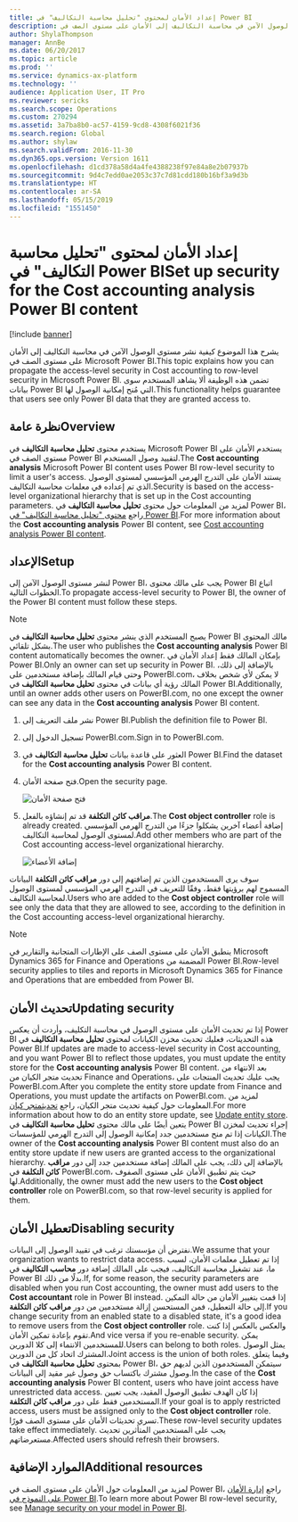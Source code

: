 ```yaml
---
title: إعداد الأمان لمحتوى "تحليل محاسبة التكاليف" في Power BI
description: يشرح هذا الموضوع كيفية نشر مستوى الوصول الآمن في محاسبة التكاليف إلى الأمان على مستوى الصف في Microsoft Power BI. تضمن هذه الوظيفة ألا يشاهد المستخدم سوى بيانات Power BI التي مُنح إمكانية الوصول لها.
author: ShylaThompson
manager: AnnBe
ms.date: 06/20/2017
ms.topic: article
ms.prod: ''
ms.service: dynamics-ax-platform
ms.technology: ''
audience: Application User, IT Pro
ms.reviewer: sericks
ms.search.scope: Operations
ms.custom: 270294
ms.assetid: 3a7ba8b0-ac57-4159-9cd8-4308f6021f36
ms.search.region: Global
ms.author: shylaw
ms.search.validFrom: 2016-11-30
ms.dyn365.ops.version: Version 1611
ms.openlocfilehash: d1cd378a58d4a4fe4388238f97e84a8e2b07937b
ms.sourcegitcommit: 9d4c7edd0ae2053c37c7d81cdd180b16bf3a9d3b
ms.translationtype: HT
ms.contentlocale: ar-SA
ms.lasthandoff: 05/15/2019
ms.locfileid: "1551450"
---
```

# <a name="set-up-security-for-the-cost-accounting-analysis-power-bi-content"></a><span data-ttu-id="e9a6d-104">إعداد الأمان لمحتوى "تحليل محاسبة التكاليف" في Power BI</span><span class="sxs-lookup"><span data-stu-id="e9a6d-104">Set up security for the Cost accounting analysis Power BI content</span></span>

[!include [banner](../includes/banner.md)]

<span data-ttu-id="e9a6d-105">يشرح هذا الموضوع كيفية نشر مستوى الوصول الآمن في محاسبة التكاليف إلى الأمان على مستوى الصف في Microsoft Power BI.</span><span class="sxs-lookup"><span data-stu-id="e9a6d-105">This topic explains how you can propagate the access-level security in Cost accounting to row-level security in Microsoft Power BI.</span></span> <span data-ttu-id="e9a6d-106">تضمن هذه الوظيفة ألا يشاهد المستخدم سوى بيانات Power BI التي مُنح إمكانية الوصول لها.</span><span class="sxs-lookup"><span data-stu-id="e9a6d-106">This functionality helps guarantee that users see only Power BI data that they are granted access to.</span></span>

## <a name="overview"></a><span data-ttu-id="e9a6d-107">نظرة عامة</span><span class="sxs-lookup"><span data-stu-id="e9a6d-107">Overview</span></span>

<span data-ttu-id="e9a6d-108">يستخدم محتوى **تحليل محاسبة التكاليف** في Microsoft Power BI يستخدم الأمان على مستوى الصف في Power BI لتقييد وصول المستخدم.</span><span class="sxs-lookup"><span data-stu-id="e9a6d-108">The **Cost accounting analysis** Microsoft Power BI content uses Power BI row-level security to limit a user's access.</span></span> <span data-ttu-id="e9a6d-109">يستند الأمان على التدرج الهرمي المؤسسي لمستوى الوصول الذي تم إعداده في معلمات محاسبة التكاليف.</span><span class="sxs-lookup"><span data-stu-id="e9a6d-109">Security is based on the access-level organizational hierarchy that is set up in the Cost accounting parameters.</span></span> <span data-ttu-id="e9a6d-110">لمزيد من المعلومات حول محتوى **تحليل محاسبة التكاليف** في Power BI، راجع [محتوى "تحليل محاسبة التكاليف" في Power BI](cost-accounting-analysis-content-pack.md).</span><span class="sxs-lookup"><span data-stu-id="e9a6d-110">For more information about the **Cost accounting analysis** Power BI content, see [Cost accounting analysis Power BI content](cost-accounting-analysis-content-pack.md).</span></span>

## <a name="setup"></a><span data-ttu-id="e9a6d-111">الإعداد</span><span class="sxs-lookup"><span data-stu-id="e9a6d-111">Setup</span></span>
<span data-ttu-id="e9a6d-112">لنشر مستوى الوصول الآمن إلى Power BI، يجب على مالك محتوى Power BI اتباع الخطوات التالية.</span><span class="sxs-lookup"><span data-stu-id="e9a6d-112">To propagate access-level security to Power BI, the owner of the Power BI content must follow these steps.</span></span>

> [!NOTE]
> <span data-ttu-id="e9a6d-113">يصبح المستخدم الذي ينشر محتوى **تحليل محاسبة التكاليف** في Power BI مالك المحتوى بشكل تلقائي.</span><span class="sxs-lookup"><span data-stu-id="e9a6d-113">The user who publishes the **Cost accounting analysis** Power BI content automatically becomes the owner.</span></span> <span data-ttu-id="e9a6d-114">بإمكان المالك فقط إعداد الأمان في Power BI.</span><span class="sxs-lookup"><span data-stu-id="e9a6d-114">Only an owner can set up security in Power BI.</span></span> <span data-ttu-id="e9a6d-115">بالإضافة إلى ذلك، وحتى قيام المالك بإضافة مستخدمين على PowerBI.com، لا يمكن لأي شخص بخلاف المالك رؤية أي بيانات في محتوى **تحليل محاسبة التكاليف** في Power BI.</span><span class="sxs-lookup"><span data-stu-id="e9a6d-115">Additionally, until an owner adds other users on PowerBI.com, no one except the owner can see any data in the **Cost accounting analysis** Power BI content.</span></span>

1. <span data-ttu-id="e9a6d-116">نشر ملف التعريف إلى Power BI.</span><span class="sxs-lookup"><span data-stu-id="e9a6d-116">Publish the definition file to Power BI.</span></span>
2. <span data-ttu-id="e9a6d-117">تسجيل الدخول إلى PowerBI.com.</span><span class="sxs-lookup"><span data-stu-id="e9a6d-117">Sign in to PowerBI.com.</span></span>
3. <span data-ttu-id="e9a6d-118">العثور على قاعدة بيانات **تحليل محاسبة التكاليف** في Power BI.</span><span class="sxs-lookup"><span data-stu-id="e9a6d-118">Find the dataset for the **Cost accounting analysis** Power BI content.</span></span>
4. <span data-ttu-id="e9a6d-119">فتح صفحة الأمان.</span><span class="sxs-lookup"><span data-stu-id="e9a6d-119">Open the security page.</span></span>

    ![فتح صفحة الأمان](./media/CA-picture-1.png)

5. <span data-ttu-id="e9a6d-121">**مراقب كائن التكلفة** قد تم إنشاؤه بالفعل.</span><span class="sxs-lookup"><span data-stu-id="e9a6d-121">The **Cost object controller** role is already created.</span></span> <span data-ttu-id="e9a6d-122">إضافة أعضاء آخرين يشكلوا جزءًا من التدرج الهرمي المؤسسي لمستوى الوصول لمحاسبة التكاليف.</span><span class="sxs-lookup"><span data-stu-id="e9a6d-122">Add other members who are part of the Cost accounting access-level organizational hierarchy.</span></span>

    ![إضافة الأعضاء](./media/CA-picture-2.png)

<span data-ttu-id="e9a6d-124">سوف يرى المستخدمون الذين تم إضافتهم إلى دور **مراقب كائن التكلفة** البيانات المسموح لهم برؤيتها فقط، وفقًا للتعريف في التدرج الهرمي المؤسسي لمستوى الوصول لمحاسبة التكاليف.</span><span class="sxs-lookup"><span data-stu-id="e9a6d-124">Users who are added to the **Cost object controller** role will see only the data that they are allowed to see, according to the definition in the Cost accounting access-level organizational hierarchy.</span></span>

> [!NOTE]
> <span data-ttu-id="e9a6d-125">ينطبق الأمان على مستوى الصف على الإطارات المتجانبة والتقارير في Microsoft Dynamics 365 for Finance and Operations المضمنة من Power BI.</span><span class="sxs-lookup"><span data-stu-id="e9a6d-125">Row-level security applies to tiles and reports in Microsoft Dynamics 365 for Finance and Operations that are embedded from Power BI.</span></span>

## <a name="updating-security"></a><span data-ttu-id="e9a6d-126">تحديث الأمان</span><span class="sxs-lookup"><span data-stu-id="e9a6d-126">Updating security</span></span>
<span data-ttu-id="e9a6d-127">إذا تم تحديث الأمان على مستوى الوصول في محاسبة التكليف، وأردت أن يعكس Power BI هذه التحديثات، فعليك تحديث مخزن الكيانات لمحتوى **تحليل محاسبة التكاليف** في Power BI.</span><span class="sxs-lookup"><span data-stu-id="e9a6d-127">If updates are made to access-level security in Cost accounting, and you want Power BI to reflect those updates, you must update the entity store for the **Cost accounting analysis** Power BI content.</span></span> <span data-ttu-id="e9a6d-128">بعد الانتهاء من تحديث متجر الكيان من Finance and Operations، يجب عليك تحديث المنتجات على PowerBI.com.</span><span class="sxs-lookup"><span data-stu-id="e9a6d-128">After you complete the entity store update from Finance and Operations, you must update the artifacts on PowerBI.com.</span></span> <span data-ttu-id="e9a6d-129">لمزيد من المعلومات حول كيفية تحديث متجر الكيان، راجع [تحديثمتجر كيان](power-bi-integration-entity-store.md#update-entity-store).</span><span class="sxs-lookup"><span data-stu-id="e9a6d-129">For more information about how to do an entity store update, see [Update entity store](power-bi-integration-entity-store.md#update-entity-store).</span></span> <span data-ttu-id="e9a6d-130">يتعين أيضًا على مالك محتوى **تحليل محاسبة التكاليف** في Power BI إجراء تحديث لمخزن الكيانات إذا تم منح مستخدمين جدد إمكانية الوصول إلى التدرج الهرمي للمؤسسات.</span><span class="sxs-lookup"><span data-stu-id="e9a6d-130">The owner of the **Cost accounting analysis** Power BI content must also do an entity store update if new users are granted access to the organizational hierarchy.</span></span> <span data-ttu-id="e9a6d-131">بالإضافة إلى ذلك، يجب على المالك إضافة مستخدمين جدد إلى دور **مراقب كائن التكلفة** في PowerBI.com، حيث يتم تطبيق الأمان على مستوى الصفوف لها.</span><span class="sxs-lookup"><span data-stu-id="e9a6d-131">Additionally, the owner must add the new users to the **Cost object controller** role on PowerBI.com, so that row-level security is applied for them.</span></span>

## <a name="disabling-security"></a><span data-ttu-id="e9a6d-132">تعطيل الأمان</span><span class="sxs-lookup"><span data-stu-id="e9a6d-132">Disabling security</span></span>
<span data-ttu-id="e9a6d-133">نفترض أن مؤسستك ترغب في تقييد الوصول إلى البيانات.</span><span class="sxs-lookup"><span data-stu-id="e9a6d-133">We assume that your organization wants to restrict data access.</span></span> <span data-ttu-id="e9a6d-134">إذا تم تعطيل معلمات الأمان، لسبب ما، عند تشغيل محاسبة التكاليف، فيجب على المالك إضافة دور **محاسب التكاليف** في Power BI بدلًا من ذلك.</span><span class="sxs-lookup"><span data-stu-id="e9a6d-134">If, for some reason, the security parameters are disabled when you run Cost accounting, the owner must add users to the **Cost accountant** role in Power BI instead.</span></span> <span data-ttu-id="e9a6d-135">إذا قمت بتغيير الأمان من حالة التمكين إلى حالة التعطيل، فمن المستحسن إزالة مستخدمين من دور **مراقب كائن التكلفة**.</span><span class="sxs-lookup"><span data-stu-id="e9a6d-135">If you change security from an enabled state to a disabled state, it's a good idea to remove users from the **Cost object controller** role.</span></span> <span data-ttu-id="e9a6d-136">والعكس بالعكس إذا كنت تقوم بإعادة تمكين الأمان.</span><span class="sxs-lookup"><span data-stu-id="e9a6d-136">And vice versa if you re-enable security.</span></span> <span data-ttu-id="e9a6d-137">يمكن للمستخدمين الانتماء إلى كلا الدورين.</span><span class="sxs-lookup"><span data-stu-id="e9a6d-137">Users can belong to both roles.</span></span> <span data-ttu-id="e9a6d-138">يمثل الوصول المشترك اتحاد كل من الدورين.</span><span class="sxs-lookup"><span data-stu-id="e9a6d-138">Joint access is the union of both roles.</span></span> <span data-ttu-id="e9a6d-139">وفيما يتعلق بمحتوى **تحليل محاسبة التكاليف** في Power BI، سيتمكن المستخدمون الذين لديهم حق وصول مشترك باكتساب حق وصول غير مقيد إلى البيانات.</span><span class="sxs-lookup"><span data-stu-id="e9a6d-139">In the case of the **Cost accounting analysis** Power BI content, users who have joint access have unrestricted data access.</span></span> <span data-ttu-id="e9a6d-140">إذا كان الهدف تطبيق الوصول المقيد، يجب تعيين المستخدمين فقط على دور **مراقب كائن التكلفة**.</span><span class="sxs-lookup"><span data-stu-id="e9a6d-140">If your goal is to apply restricted access, users must be assigned only to the **Cost object controller** role.</span></span> <span data-ttu-id="e9a6d-141">تسري تحديثات الأمان على مستوى الصف فورًا.</span><span class="sxs-lookup"><span data-stu-id="e9a6d-141">These row-level security updates take effect immediately.</span></span> <span data-ttu-id="e9a6d-142">يجب على المستخدمين المتأثرين تحديث مستعرضاتهم.</span><span class="sxs-lookup"><span data-stu-id="e9a6d-142">Affected users should refresh their browsers.</span></span>

## <a name="additional-resources"></a><span data-ttu-id="e9a6d-143">الموارد الإضافية</span><span class="sxs-lookup"><span data-stu-id="e9a6d-143">Additional resources</span></span>
<span data-ttu-id="e9a6d-144">لمزيد من المعلومات حول الأمان على مستوى الصف في Power BI، راجع [إدارة الأمان على النموذج في Power BI](https://powerbi.microsoft.com/en-us/documentation/powerbi-admin-rls/#manage-security-on-your-model).</span><span class="sxs-lookup"><span data-stu-id="e9a6d-144">To learn more about Power BI row-level security, see [Manage security on your model in Power BI](https://powerbi.microsoft.com/en-us/documentation/powerbi-admin-rls/#manage-security-on-your-model).</span></span>
